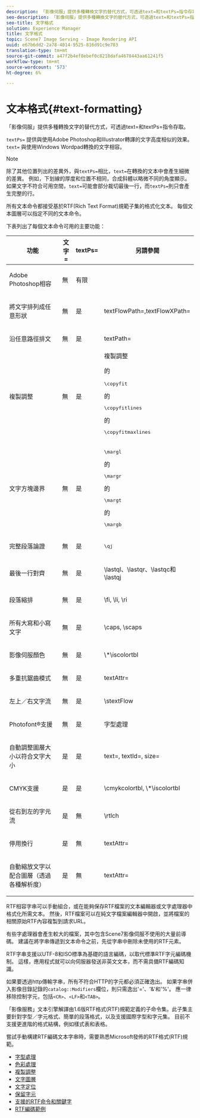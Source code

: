 ```yaml
---
description: 「影像伺服」提供多種轉換文字的替代方式，可透過text=和textPs=指令存取。
seo-description: 「影像伺服」提供多種轉換文字的替代方式，可透過text=和textPs=指令存取。
seo-title: 文字格式
solution: Experience Manager
title: 文字格式
topic: Scene7 Image Serving - Image Rendering API
uuid: e67b6dd2-2a78-4014-9525-816d91c9e783
translation-type: tm+mt
source-git-commit: a47f2b4ef8ebef0c8218dafa4678443aa61241f5
workflow-type: tm+mt
source-wordcount: '573'
ht-degree: 6%

---
```



# 文本格式{#text-formatting}

「影像伺服」提供多種轉換文字的替代方式，可透過text=和textPs=指令存取。

`textPs=` 提供與使用Adobe Photoshop和Illustrator轉譯的文字高度相似的效果。`text=` 與使用Windows Wordpad轉換的文字相容。

>[!NOTE]
>
>除了其他位置列出的差異外，與`textPs=`相比，`text=`在轉換的文本中會產生細微的差異。 例如，下划線的厚度和位置不相同，合成斜體以略微不同的角度顯示。 如果文字不符合可用空間，`text=`可能會部分裁切最後一行，而`textPs=`則只會產生完整的行。

所有文本命令都接受基於RTF(Rich Text Format)規範子集的格式化文本。 每個文本圖層可以指定不同的文本命令。

下表列出了每個文本命令可用的主要功能：

<table id="table_9C41CBDA94C24805B538E5049B0137C6"> 
 <thead> 
  <tr> 
   <th class="entry"> <b> 功能</b> </th> 
   <th class="entry"> <b> 文字=</b> </th> 
   <th class="entry"> <b> textPs=</b> </th> 
   <th class="entry"> <b> 另請參閱</b> </th> 
  </tr> 
 </thead>
 <tbody> 
  <tr> 
   <td> <p> Adobe Photoshop相容 </p> </td> 
   <td> <p> 無 </p> </td> 
   <td> <p> 有限 </p> </td> 
   <td> <p> </p> </td> 
  </tr> 
  <tr> 
   <td> <p>將文字排列成任意形狀 </p> </td> 
   <td> <p>無 </p> </td> 
   <td> <p>是 </p> </td> 
   <td> <p>textFlowPath=,textFlowXPath= </p> </td> 
  </tr> 
  <tr> 
   <td> <p>沿任意路徑排文 </p> </td> 
   <td> <p>無 </p> </td> 
   <td> <p>是 </p> </td> 
   <td> <p>textPath= </p> </td> 
  </tr> 
  <tr> 
   <td> <p>複製調整 </p> </td> 
   <td> <p>無 </p> </td> 
   <td> <p>是 </p> </td> 
   <td> 複製調整 <p>的 <pre>\copyfit</pre>的 <pre>\copyfitlines</pre>的 <pre>\copyfitmaxlines</pre> </p> </td> 
  </tr> 
  <tr> 
   <td> <p>文字方塊邊界 </p> </td> 
   <td> <p>無 </p> </td> 
   <td> <p>是 </p> </td> 
   <td> <p><pre>\margl</pre>的 <pre>\margr</pre>的 <pre>\margt</pre>的 <pre>\margb</pre> </p> </td> 
  </tr> 
  <tr> 
   <td> <p>完整段落論證 </p> </td> 
   <td> <p>無 </p> </td> 
   <td> <p>是 </p> </td> 
   <td> <p><pre>\qj</pre> </p> </td> 
  </tr> 
  <tr> 
   <td> <p>最後一行對齊 </p> </td> 
   <td> <p>無 </p> </td> 
   <td> <p>是 </p> </td> 
   <td> <p>\lastql、\lastqr、\lastqc和\lastqj </p> </td> 
  </tr> 
  <tr> 
   <td> <p>段落縮排 </p> </td> 
   <td> <p>無 </p> </td> 
   <td> <p>是 </p> </td> 
   <td> <p>\fi, \li, \ri </p> </td> 
  </tr> 
  <tr> 
   <td> <p>所有大寫和小寫文字 </p> </td> 
   <td> <p>無 </p> </td> 
   <td> <p>是 </p> </td> 
   <td> <p>\caps, \scaps </p> </td> 
  </tr> 
  <tr> 
   <td> <p>影像伺服顏色 </p> </td> 
   <td> <p>無 </p> </td> 
   <td> <p>是 </p> </td> 
   <td> <p>\*\iscolortbl </p> </td> 
  </tr> 
  <tr> 
   <td> <p>多重抗鋸齒模式 </p> </td> 
   <td> <p>無 </p> </td> 
   <td> <p>是 </p> </td> 
   <td> <p>textAttr= </p> </td> 
  </tr> 
  <tr> 
   <td> <p>左上／右文字流 </p> </td> 
   <td> <p>無 </p> </td> 
   <td> <p>是 </p> </td> 
   <td> <p>\stextFlow </p> </td> 
  </tr> 
  <tr> 
   <td> <p>Photofont®支援 </p> </td> 
   <td> <p>無 </p> </td> 
   <td> <p>是 </p> </td> 
   <td> 字型處理 </td> 
  </tr> 
  <tr> 
   <td> <p>自動調整圖層大小以符合文字大小 </p> </td> 
   <td> <p>是 </p> </td> 
   <td> <p>是 </p> </td> 
   <td> <p>text=, textId=, size= </p> </td> 
  </tr> 
  <tr> 
   <td> <p>CMYK支援 </p> </td> 
   <td> <p>是 </p> </td> 
   <td> <p>是 </p> </td> 
   <td> <p>\cmykcolortbl, \*\iscolortbl </p> </td> 
  </tr> 
  <tr> 
   <td> <p>從右到左的字元流 </p> </td> 
   <td> <p>是 </p> </td> 
   <td> <p>無 </p> </td> 
   <td> <p>\rtlch </p> </td> 
  </tr> 
  <tr> 
   <td> <p>停用換行 </p> </td> 
   <td> <p>是 </p> </td> 
   <td> <p>無 </p> </td> 
   <td> <p>textAttr= </p> </td> 
  </tr> 
  <tr> 
   <td> <p>自動縮放文字以配合圖層（透過各種解析度） </p> </td> 
   <td> <p>是 </p> </td> 
   <td> <p>無 </p> </td> 
   <td> <p>textAttr= </p> </td> 
  </tr> 
 </tbody> 
</table>

RTF相容字串可以手動組合，或在能夠保存RTF檔案的文本編輯器或文字處理器中格式化所需文本。 然後，RTF檔案可以在純文字檔案編輯器中開啟，並將檔案的相關原始RTF內容複製到請求URL。

有些字處理器會產生較大的檔案，其中包含Scene7影像伺服不使用的大量前導碼。 建議在將字串傳遞到文本命令之前，先從字串中刪除未使用的RTF元素。

RTF字串支援以UTF-8和ISO標準為基礎的語言編碼，以取代標準RTF字元編碼機制。 這樣，應用程式就可以向伺服器發送非英文文本，而不需具備RTF編碼知識。

如果要透過http傳輸字串，所有不符合HTTP的字元都必須正確逸出。 如果字串併入影像目錄記錄的`catalog::Modifiers`欄位，則只需逸出&#39;=&#39;、&#39;&amp;&#39;和&#39;%&#39;。 應一律移除控制字元，包括`<CR>`、`<LF>`和`<TAB>`。

「影像服務」文本引擎解譯由1.6版RTF格式(RTF)規範定義的子命令集。此子集主要針對字型／字元格式、簡單的段落格式，以及支援國際字型和字元集。 目前不支援更進階的格式結構，例如樣式表和表格。

嘗試手動構建RTF編碼文本字串時，需要熟悉Microsoft發佈的RTF格式(RTF)規範。

* [字型處理](r-font-handling.md)
* [色彩處理](r-color-handling.md)
* [複製調整](r-copy-fitting.md)
* [文字圖層](r-text-layers.md)
* [文字定位](r-text-positioning.md)
* [保留字元](r-reserved-characters.md)
* [支援的RTF命令和關鍵字](c-supported-rtf-commands-and-keywords/c-supported-rtf-commands-and-keywords.md)
* [RTF編碼範例](r-rtf-encoding-examples.md)
